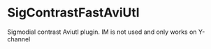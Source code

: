 # SigContrastFastAviUtl
Sigmodial contrast Aviutl plugin. IM is not used and only works on Y-channel
